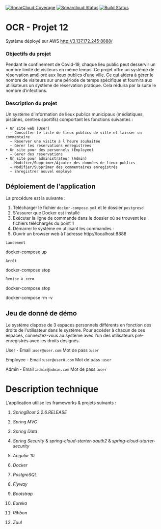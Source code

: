 [![SonarCloud Coverage](https://sonarcloud.io/api/project_badges/measure?project=Asediab_sys-reserv&metric=coverage)](https://sonarcloud.io/component_measures/metric/coverage/list?id=Asediab_sys-reserv)
[![Sonarcloud Status](https://sonarcloud.io/api/project_badges/measure?project=Asediab_sys-reserv&metric=alert_status)](https://sonarcloud.io/dashboard?id=Asediab_sys-reserv) 
[![Build Status](https://travis-ci.com/Asediab/sys-reserv.svg?branch=develop)](https://travis-ci.com/Asediab/sys-reserv)


# OCR - Projet 12
Système déployé sur AWS http://3.137.172.245:8888/ 
### Objectifs du projet

Pendant le confinement de Covid-19, chaque lieu public peut desservir un nombre limité de visiteurs en même temps. Ce projet offre un système de réservation amélioré aux lieux publics d’une ville. Ce qui aidera à gérer le nombre de visiteurs sur une période de temps spécifique et fournira aux utilisateurs un système de réservation pratique.
Cela réduira par la suite le nombre d’infections.

### Description du projet

Un système d’information de lieux publics municipaux (médiatiques, piscines, centres sportifs) comportant les fonctions suivantes :

    • Un site web (User)
      — Consulter le liste de lieux publics de ville et laisser un commentaire
      — Réserver une visite à l’heure souhaitée
      — Gérer les réservations enregistrées
    • Un site pour des personnels (Employee)
      — Gerer des réservations
    • Un site pour administrateur (Admin)
      — Modifier/Supprimer/Ajouter des données de lieux publics
      — Modifier/Supprimer des commentaires enregistrés
      — Enregistrer nouvel employé
      


## Déploiement de l'application

La procédure est la suivante :
1) Télécharger le fichier `docker-compose.yml` et le dossier `postgresd` 
2) S'assurer que Docker est installé
3) Exécuter la ligne de commande dans le dossier où se trouvent les fichiers téléchargés du point 1
4) Démarrer le système en utilisant les commandes :
5) Ouvrir un browser web à l'adresse http://localhost:8888

`Lancement` 

docker-compose up

`Arrêt` 

docker-compose stop

`Remise à zero`

docker-compose stop

docker-compose rm -v


   
## Jeu de donné de démo
Le système dispose de 3 espaces personnels différents en fonction des droits de l'utilisateur dans le système.
Pour accéder à chacun de ces espaces, connectez-vous au système avec l'un des utilisateurs pré-enregistrés avec les droits désignés.

User - Email :`user@user.com` Mot de pass :`user`
 
Employee - Email :`user@user0.com` Mot de pass :`user`

Admin - Email :`admin@admin.com` Mot de pass :`user`


# Description technique

L'application utilise les frameworks & projets suivants :

1) _SpringBoot 2.2.6.RELEASE_ 

2) _Spring MVC_ 

3) _Spring Data_ 

4) _Spring Security_ & _spring-cloud-starter-oauth2_ & _spring-cloud-starter-security_

5) _Angular 10_

6) _Docker_

7) _PostgreSQL_ 

8) _Flyway_ 

9) _Bootstrap_ 

10) _Eureka_

11) _Ribbon_

12) _Zuul_
